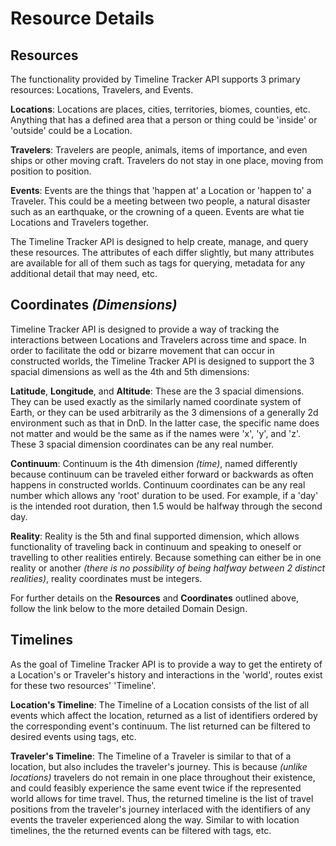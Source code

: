 # Resource Details

## Resources

The functionality provided by Timeline Tracker API supports 3 primary resources: Locations, Travelers, and Events.

__Locations__: Locations are places, cities, territories, biomes, counties, etc. Anything that has a defined area that a person or thing
could be 'inside' or
'outside' could be a Location.

__Travelers__: Travelers are people, animals, items of importance, and even ships or other moving craft. Travelers do not stay in one place,
moving from position to position.

__Events__: Events are the things that 'happen at' a Location or 'happen to' a Traveler. This could be a meeting between two people, a
natural disaster such as an earthquake, or the crowning of a queen. Events are what tie Locations and Travelers together.

The Timeline Tracker API is designed to help create, manage, and query these resources. The attributes of each differ slightly, but many
attributes are available for all of them such as tags for querying, metadata for any additional detail that may need, etc.

## Coordinates _(Dimensions)_

Timeline Tracker API is designed to provide a way of tracking the interactions between Locations and Travelers across time and space. In
order to facilitate the odd or bizarre movement that can occur in constructed worlds, the Timeline Tracker API is designed to support the 3
spacial dimensions as well as the 4th and 5th dimensions:

__Latitude__, __Longitude__, and __Altitude__: These are the 3 spacial dimensions. They can be used exactly as the similarly named
coordinate system of Earth, or they can be used arbitrarily as the 3 dimensions of a generally 2d environment such as that in DnD. In the
latter case, the specific name does not matter and would be the same as if the names were 'x', 'y', and 'z'. These 3 spacial dimension
coordinates can be any real number.

__Continuum__: Continuum is the 4th dimension _(time)_, named differently because continuum can be traveled either forward or backwards as
often happens in constructed worlds. Continuum coordinates can be any real number which allows any 'root' duration to be used. For example,
if a 'day' is the intended root duration, then 1.5 would be halfway through the second day.

__Reality__: Reality is the 5th and final supported dimension, which allows functionality of traveling back in continuum and speaking to
oneself or travelling to other realities entirely. Because something can either be in one reality or another _(there is no possibility of
being halfway between 2 distinct realities)_, reality coordinates must be integers.

For further details on the __Resources__ and __Coordinates__ outlined above, follow the link below to the more detailed Domain Design.

## Timelines

As the goal of Timeline Tracker API is to provide a way to get the entirety of a Location's or Traveler's history and interactions in the
'world', routes exist for these two resources' 'Timeline'.

__Location's Timeline__: The Timeline of a Location consists of the list of all events which affect the location, returned as a list of
identifiers ordered by the corresponding event's continuum. The list returned can be filtered to desired events using tags, etc.

__Traveler's Timeline__: The Timeline of a Traveler is similar to that of a location, but also includes the traveler's journey. This is
because _(unlike locations)_ travelers do not remain in one place throughout their existence, and could feasibly experience the same event
twice if the represented world allows for time travel. Thus, the returned timeline is the list of travel positions from the traveler's
journey interlaced with the identifiers of any events the traveler experienced along the way. Similar to with location timelines, the the
returned events can be filtered with tags, etc.
